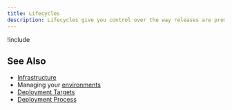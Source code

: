 ```yaml
---
title: Lifecycles
description: Lifecycles give you control over the way releases are promoted between environments.
---
```


!include <lifecycles>

## See Also

- [Infrastructure](/docs/infrastructure/index.md)
- Managing your [environments](/docs/infrastructure/environments/index.md)
- [Deployment Targets](/docs/infrastructure/deployment-targets/index.md)
- [Deployment Process](/docs/deployment-process/index.md)
